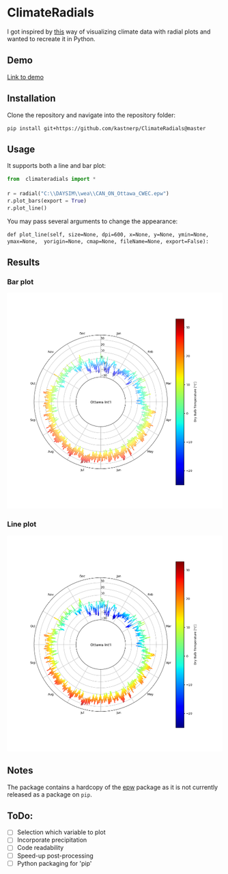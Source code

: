 # ClimateRadials

I got inspired by [this](http://www.weather-radials.com) way of visualizing climate data with radial plots and wanted to recreate it in Python.

## Demo

[Link to demo](http://bit.ly/climateradials)



## Installation

Clone the repository and navigate into the repository folder:
```
pip install git+https://github.com/kastnerp/ClimateRadials@master
```

## Usage

It supports both a line and bar plot:

```python
from  climateradials import *

r = radial("C:\\DAYSIM\\wea\\CAN_ON_Ottawa_CWEC.epw")
r.plot_bars(export = True)
r.plot_line()
```

You may pass several arguments to change the appearance:

```
def plot_line(self, size=None, dpi=600, x=None, y=None, ymin=None, ymax=None,  yorigin=None, cmap=None, fileName=None, export=False):
```



## Results

### Bar plot



![Figure_1](readme/Figure_1.png)

### Line plot

![Figure_2](/readme/Figure_2.png)


## Notes

The package contains a hardcopy of the [epw](https://github.com/building-energy/epw) package as it is not currently released as a package on `pip`.


## ToDo:
- [ ] Selection which variable to plot
- [ ] Incorporate precipitation
- [ ] Code readability
- [ ] Speed-up post-processing
- [ ] Python packaging for 'pip'
